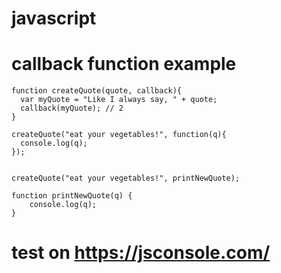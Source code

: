 # javascript


# callback function example

```
function createQuote(quote, callback){ 
  var myQuote = "Like I always say, " + quote;
  callback(myQuote); // 2
}

createQuote("eat your vegetables!", function(q){ 
  console.log(q); 
});


createQuote("eat your vegetables!", printNewQuote);

function printNewQuote(q) {
	console.log(q);
}
```

# test on https://jsconsole.com/
